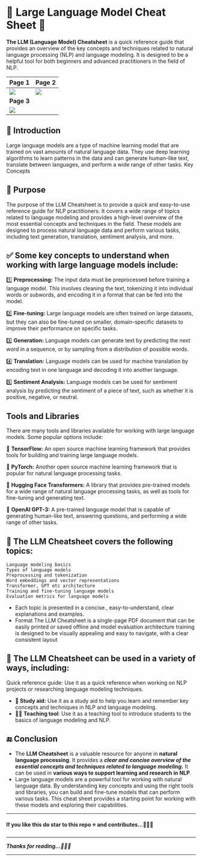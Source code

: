 # 💁 Large Language Model Cheat Sheet 📝

**The LLM (Language Model) Cheatsheet** is a quick reference guide that provides an overview of the key concepts and techniques related to natural language processing (NLP) and language modeling. It is designed to be a helpful tool for both beginners and advanced practitioners in the field of NLP.

| Page 1                                                       | Page 2                                                       |
| ------------------------------------------------------------ | ------------------------------------------------------------ |
| ![](https://raw.githubusercontent.com/ashishpatel26/CheatSheet-LLM/main/Images/Slide1.PNG) | ![](https://raw.githubusercontent.com/ashishpatel26/CheatSheet-LLM/main/Images/Slide2.PNG) |
| **Page 3**                                                   |                                                              |
| ![](https://raw.githubusercontent.com/ashishpatel26/CheatSheet-LLM/main/Images/Slide3.PNG) |                                                              |




## :information_desk_person: Introduction

Large language models are a type of machine learning model that are trained on vast amounts of natural language data. They use deep learning algorithms to learn patterns in the data and can generate human-like text, translate between languages, and perform a wide range of other tasks.
Key Concepts

## 🎯 Purpose

The purpose of the LLM Cheatsheet is to provide a quick and easy-to-use reference guide for NLP practitioners. It covers a wide range of topics related to language modeling and provides a high-level overview of the most essential concepts and techniques in the field. These models are designed to process natural language data and perform various tasks, including text generation, translation, sentiment analysis, and more.

## ✅ Some key concepts to understand when working with large language models include:

1️⃣ **Preprocessing:** The input data must be preprocessed before training a language model. This involves cleaning the text, tokenizing it into individual words or subwords, and encoding it in a format that can be fed into the model.

2️⃣ **Fine-tuning:** Large language models are often trained on large datasets, but they can also be fine-tuned on smaller, domain-specific datasets to improve their performance on specific tasks.

3️⃣ **Generation:** Language models can generate text by predicting the next word in a sequence, or by sampling from a distribution of possible words.

4️⃣ **Translation:** Language models can be used for machine translation by encoding text in one language and decoding it into another language.

5️⃣ **Sentiment Analysis:** Language models can be used for sentiment analysis by predicting the sentiment of a piece of text, such as whether it is positive, negative, or neutral.

## Tools and Libraries

There are many tools and libraries available for working with large language models. Some popular options include:

🔰 **TensorFlow:** An open source machine learning framework that provides tools for building and training large language models.

🔰 **PyTorch:** Another open source machine learning framework that is popular for natural language processing tasks.

🔰 **Hugging Face Transformers:** A library that provides pre-trained models for a wide range of natural language processing tasks, as well as tools for fine-tuning and generating text.

🔰 **OpenAI GPT-3:** A pre-trained language model that is capable of generating human-like text, answering questions, and performing a wide range of other tasks.


## 📝 The LLM Cheatsheet covers the following topics:

```Text
Language modeling basics
Types of language models
Preprocessing and tokenization
Word embeddings and vector representations
Transformer, GPT etc architecture
Training and fine-tuning language models
Evaluation metrics for language models
```

- Each topic is presented in a concise., easy-to-understand, clear explanations and examples.
- Format The LLM Cheatsheet is a single-page PDF document that can be easily printed or saved offline and model evaluation architecture training is designed to be visually appealing and easy to navigate, with a clear consistent layout

## 📃 The LLM Cheatsheet can be used in a variety of ways, including:

Quick reference guide: Use it as a quick reference when working on NLP projects or researching language modeling techniques.

- **🏫 Study aid:** Use it as a study aid to help you learn and remember key concepts and techniques in NLP and language modeling.
- 🧑‍🏫 **Teaching tool**: Use it as a teaching tool to introduce students to the basics of language modeling and NLP.


## 🔚 Conclusion

- The **LLM Cheatsheet** is a valuable resource for anyone in **natural language processing**. It provides a ***clear and concise overview of the essential concepts and techniques related to language modeling.*** It can be used in **various ways to support learning and research in NLP**.
- Large language models are a powerful tool for working with natural language data. By understanding key concepts and using the right tools and libraries, you can build and fine-tune models that can perform various tasks. This cheat sheet provides a starting point for working with these models and exploring their capabilities.

---

#### **If you like this do star to this repo ⭐ and contributes...💁💁💁**

---

***Thanks for reading...🙏🙏🙏***

---
